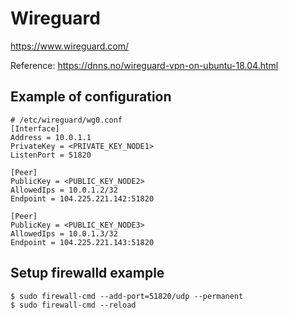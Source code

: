# Wireguard

https://www.wireguard.com/

Reference: https://dnns.no/wireguard-vpn-on-ubuntu-18.04.html

## Example of configuration
```
# /etc/wireguard/wg0.conf
[Interface]
Address = 10.0.1.1
PrivateKey = <PRIVATE_KEY_NODE1>
ListenPort = 51820

[Peer]
PublicKey = <PUBLIC_KEY_NODE2>
AllowedIps = 10.0.1.2/32
Endpoint = 104.225.221.142:51820

[Peer]
PublicKey = <PUBLIC_KEY_NODE3>
AllowedIps = 10.0.1.3/32
Endpoint = 104.225.221.143:51820
```

## Setup firewalld example
```
$ sudo firewall-cmd --add-port=51820/udp --permanent
$ sudo firewall-cmd --reload
```
